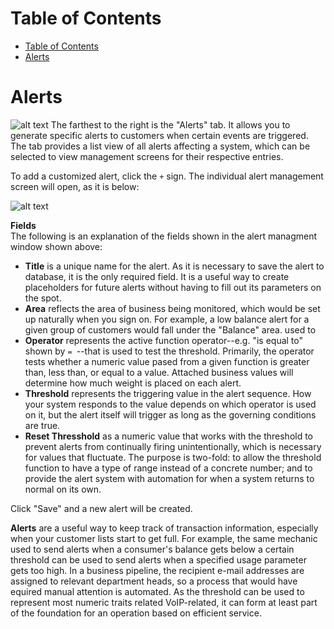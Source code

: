 # Table of Contents

- [Table of Contents](#table-of-contents)
- [Alerts](#alerts)
    
# Alerts
![alt text][carrier-alert-1]
The farthest to the right is the "Alerts" tab. It allows you to generate specific alerts to customers when certain events are triggered. The tab provides a list view of all alerts affecting a system, which can be selected to view management screens for their respective entries.

To add a customized alert, click the `+` sign.  The individual alert management screen will open, as it is below:

![alt text][carrier-alert-2]

**Fields**   
The following is an explanation of the fields shown in the alert managment window shown above:
* **Title** is a unique name for the alert.  As it is necessary to save the alert to database, it is the only required field.  It is a useful way to create placeholders for future alerts without having to fill out its parameters on the spot.
* **Area** reflects the area of business being monitored, which would be set up naturally when you sign on.  For example, a low balance alert for a given group of customers would fall under the "Balance" area.
used to 
* **Operator** represents the active function operator--e.g. "is equal to" shown by `= `--that is used to test the threshold.  Primarily, the operator tests whether a numeric value pased from a given function is greater than, less than, or equal to a value.  Attached business values will determine how much weight is placed on each alert.
* **Threshold** represents the triggering value in the alert sequence.  How your system responds to the value depends on which operator is used on it, but the alert itself will trigger as long as the governing conditions are true.
* **Reset Thresshold** as a numeric value that works with the threshold to prevent alerts from continually firing unintentionally, which is necessary for values that fluctuate. The purpose is two-fold: to allow the threshold function to have a type of range instead of a concrete number; and to provide the alert system with automation for when a system returns to normal on its own.
  
Click "Save" and a new alert will be created.

**Alerts** are a useful way to keep track of transaction information, especially when your customer lists start to get full.  For example, the same mechanic used to send alerts when a consumer's balance gets below a certain threshold can be used to send alerts when a specified usage parameter gets too high.  In a business pipeline, the recipient e-mail addresses are assigned to relevant department heads, so a process that would have equired manual attention is automated. As the threshold can be used to represent most numeric traits related VoIP-related, it can form at least part of the foundation for an operation based on efficient service.

[carrier-alert-1]: https://raw.githubusercontent.com/digipigeon/connexcs-user-docs/master/img/carrier-alert-1.png "Carrier Alert-1"
[carrier-alert-2]: https://raw.githubusercontent.com/digipigeon/connexcs-user-docs/master/img/carrier-alert-2.png "Carrier Alert-2"
